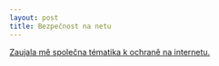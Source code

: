 ```yaml
---
layout: post
title: Bezpečnost na netu
---
```


<a href="https://www.youtube.com/watch?v=ogxG3zRaxTw">Zaujala mě společna tématika k ochraně na internetu.</a>



